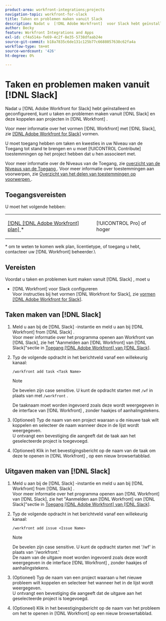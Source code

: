```yaml
---
product-area: workfront-integrations;projects
navigation-topic: workfront-for-slack
title: Taken en problemen maken vanuit Slack
description: Nadat u  [!DNL Adobe Workfront]  voor Slack hebt geïnstalleerd en gevormd, kunt u taken en kwesties van Slack tot stand brengen en hen associëren met projecten in Workfront.
author: Becky
feature: Workfront Integrations and Apps
exl-id: cf4a514a-fe69-4c2f-8e35-5738dfaab24e
source-git-commit: b18a7835c6de131c125b77c6688057638c62fa4a
workflow-type: tm+mt
source-wordcount: '426'
ht-degree: 0%

---
```


# Taken en problemen maken vanuit [!DNL Slack]

Nadat u [!DNL Adobe Workfront for Slack] hebt geïnstalleerd en geconfigureerd, kunt u taken en problemen maken vanuit [!DNL Slack] en deze koppelen aan projecten in [!DNL Workfront] .

Voor meer informatie over het vormen [!DNL Workfront] met [!DNL Slack], zie [&#x200B;  [!DNL Adobe Workfront for Slack]](../../workfront-integrations-and-apps/using-workfront-with-slack/configure-workfront-for-slack.md) vormen.

U moet toegang hebben om taken en kwesties in uw Niveau van de Toegang tot stand te brengen en u moet [!UICONTROL Contribute] toestemmingen op het project hebben dat u hen associeert met.

Voor meer informatie over de Niveaus van de Toegang, zie [&#x200B; overzicht van de Niveaus van de Toegang &#x200B;](../../administration-and-setup/add-users/access-levels-and-object-permissions/access-levels-overview.md). Voor meer informatie over toestemmingen aan voorwerpen, zie [&#x200B; Overzicht van het delen van toestemmingen op voorwerpen &#x200B;](../../workfront-basics/grant-and-request-access-to-objects/sharing-permissions-on-objects-overview.md).

## Toegangsvereisten

U moet het volgende hebben:

<table style="table-layout:auto"> 
 <col> 
 </col> 
 <col> 
 </col> 
 <tbody> 
  <tr> 
   <td role="rowheader"><a href="https://business.adobe.com/products/workfront/pricing.html" target="_blank">[!DNL [!DNL Adobe Workfront] plan] </a>*</td> 
   <td> <p>[!UICONTROL Pro] of hoger</p> </td> 
  </tr> 
 </tbody> 
</table>

&#42; om te weten te komen welk plan, licentietype, of toegang u hebt, contacteer uw [!DNL Workfront] beheerder.\

## Vereisten

Voordat u taken en problemen kunt maken vanuit [!DNL Slack] , moet u

* [!DNL Workfront] voor Slack configureren\
   Voor instructies bij het vormen [!DNL Workfront for Slack], zie [&#x200B; vormen  [!DNL Adobe Workfront for Slack]](../../workfront-integrations-and-apps/using-workfront-with-slack/configure-workfront-for-slack.md).

## Taken maken van [!DNL Slack]

1. Meld u aan bij de [!DNL Slack] -instantie en meld u aan bij [!DNL Workfront] from [!DNL Slack] .\
   Voor meer informatie over het programma openen aan Workfront van [!DNL Slack], zie het &quot;Aanmelden aan [!DNL Workfront] van [!DNL Slack]&quot;sectie in [&#x200B; Toegang  [!DNL Adobe Workfront]  van  [!DNL Slack]](../../workfront-integrations-and-apps/using-workfront-with-slack/access-workfront-from-slack.md).

1. Typ de volgende opdracht in het berichtveld vanaf een willekeurig kanaal:

   `/workfront add task <Task Name>`

   >[!NOTE]
   >
   >De bevelen zijn case sensitive. U kunt de opdracht starten met `/wf` in plaats van met `/workfront` .
   >  
   >De taaknaam moet worden ingevoerd zoals deze wordt weergegeven in de interface van [!DNL Workfront] , zonder haakjes of aanhalingstekens.

1. (Optioneel) Typ de naam van een project waaraan u de nieuwe taak wilt koppelen en selecteer de naam wanneer deze in de lijst wordt weergegeven.\
   U ontvangt een bevestiging die aangeeft dat de taak aan het geselecteerde project is toegevoegd.
1. (Optioneel) Klik in het bevestigingsbericht op de naam van de taak om deze te openen in [!DNL Workfront] , op een nieuw browsertabblad.

## Uitgaven maken van [!DNL Slack]

1. Meld u aan bij de [!DNL Slack] -instantie en meld u aan bij [!DNL Workfront] from [!DNL Slack] .\
   Voor meer informatie over het programma openen aan [!DNL Workfront] van [!DNL Slack], zie het &quot;Aanmelden aan [!DNL Workfront] van [!DNL Slack]&quot;sectie in [&#x200B; Toegang  [!DNL Adobe Workfront]  van  [!DNL Slack]](../../workfront-integrations-and-apps/using-workfront-with-slack/access-workfront-from-slack.md).

1. Typ de volgende opdracht in het berichtveld vanaf een willekeurig kanaal:

   `/workfront add issue <Issue Name>`

   >[!NOTE]
   >
   >De bevelen zijn case sensitive. U kunt de opdracht starten met &#39;/wf&#39; in plaats van &#39;/workfront.&#39; \
   >De naam van de uitgave moet worden ingevoerd zoals deze wordt weergegeven in de interface [!DNL Workfront] , zonder haakjes of aanhalingstekens.

1. (Optioneel) Typ de naam van een project waaraan u het nieuwe probleem wilt koppelen en selecteer het wanneer het in de lijst wordt weergegeven.\
   U ontvangt een bevestiging die aangeeft dat de uitgave aan het geselecteerde project is toegevoegd.
1. (Optioneel) Klik in het bevestigingsbericht op de naam van het probleem om het te openen in [!DNL Workfront] op een nieuw browsertabblad.
